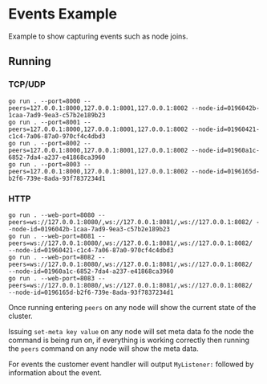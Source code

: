 # Events Example

Example to show capturing events such as node joins.

## Running

### TCP/UDP

```shell
go run . --port=8000 --peers=127.0.0.1:8000,127.0.0.1:8001,127.0.0.1:8002 --node-id=0196042b-1caa-7ad9-9ea3-c57b2e189b23
go run . --port=8001 --peers=127.0.0.1:8000,127.0.0.1:8001,127.0.0.1:8002 --node-id=01960421-c1c4-7a06-87a0-970cf4c4dbd3
go run . --port=8002 --peers=127.0.0.1:8000,127.0.0.1:8001,127.0.0.1:8002 --node-id=01960a1c-6852-7da4-a237-e41868ca3960
go run . --port=8003 --peers=127.0.0.1:8000,127.0.0.1:8001,127.0.0.1:8002 --node-id=0196165d-b2f6-739e-8ada-93f7837234d1
```

### HTTP

```shell
go run . --web-port=8080 --peers=ws://127.0.0.1:8080/,ws://127.0.0.1:8081/,ws://127.0.0.1:8082/ --node-id=0196042b-1caa-7ad9-9ea3-c57b2e189b23
go run . --web-port=8081 --peers=ws://127.0.0.1:8080/,ws://127.0.0.1:8081/,ws://127.0.0.1:8082/  --node-id=01960421-c1c4-7a06-87a0-970cf4c4dbd3
go run . --web-port=8082 --peers=ws://127.0.0.1:8080/,ws://127.0.0.1:8081/,ws://127.0.0.1:8082/  --node-id=01960a1c-6852-7da4-a237-e41868ca3960
go run . --web-port=8083 --peers=ws://127.0.0.1:8080/,ws://127.0.0.1:8081/,ws://127.0.0.1:8082/  --node-id=0196165d-b2f6-739e-8ada-93f7837234d1
```

Once running entering `peers` on any node will show the current state of the cluster.

Issuing `set-meta key value` on any node will set meta data fo the node the command is being run on, if everything is working correctly then running the `peers` command on any node will show the meta data.

For events the customer event handler will output `MyListener:` followed by information about the event.
